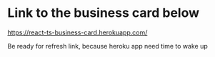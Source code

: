 # Link to the business card below

https://react-ts-business-card.herokuapp.com/

Be ready for refresh link, because heroku app need time to wake up
